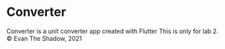 # Converter

Converter is a unit converter app created with Flutter
This is only for lab 2. 
© Evan The Shadow, 2021

